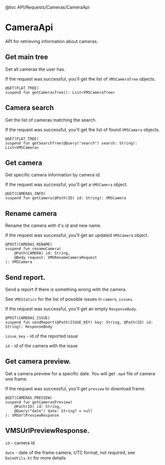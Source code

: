 @toc API/Requests/Cameras/CameraApi

# CameraApi #

API for retrieving information about cameras.


## Get main tree

Get all cameras the user has.

If the request was successful, you'll get the list of `VMSCameraTree` objects.

```
@GET(FLAT_TREE)
suspend fun getCamerasTree(): List<VMSCameraTree>
```


## Camera search

Get the list of cameras matching the search.

If the request was successful, you'll get the list of found `VMSCamera` objects.

```
@GET(FLAT_TREE)
suspend fun getSearchTree(@Query("search") search: String): List<VMSCamera>
```


## Get camera

Get specific camera information by camera id.

If the request was successful, you'll get a `VMSCamera` object.

```
@GET(CAMERAS_INFO)
suspend fun getCamera(@Path(ID) id: String): VMSCamera
```


## Rename camera

Rename the camera with it's id and new name.

If the request was successful, you'll get an updated `VMSCamera` object.

```
@POST(CAMERAS_RENAME)
suspend fun renameCamera(
    @Path(CAMERA) id: String,
    @Body request: VMSRenameCameraRequest
): VMSCamera
```


## Send report.

Send a report if there is something wrong with the camera.

See `VMSStatics` for the list of possible issues in `camera_issues`.

If the request was successful, you'll get an empty `ResponseBody`.

```
@POST(CAMERAS_ISSUE)
suspend fun sendReport(@Path(ISSUE_KEY) key: String, @Path(ID) id: String): ResponseBody
```

`issue_key` - id of the reported issue

`id` - id of the camera with the issue


## Get camera preview.

Get a camera preview for a specific date. You will get `.mp4` file of camera one frame.

If the request was successful, you'll get `preview` to download frame.

```
@GET(CAMERAS_PREVIEW)
suspend fun getCamerasPreview(
    @Path(ID) id: String,
    @Query("date") date: String? = null
): VMSUrlPreviewResponse
```

## VMSUrlPreviewResponse.

`id` - camera id

`date` - date of the frame camera, UTC format, not required, see `DateUtils.kt` for more details 